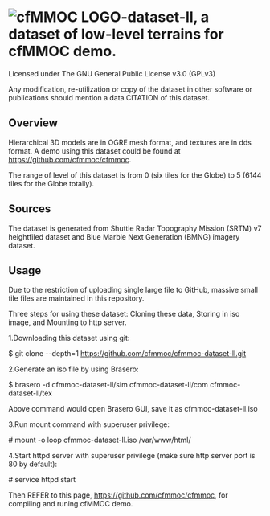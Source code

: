 # ![cfMMOC LOGO](https://github.com/cfmmoc/cfmmoc/blob/master/cfmmoc.png)-dataset-ll, a dataset of low-level terrains for cfMMOC demo.
Licensed under The GNU General Public License v3.0 (GPLv3)

Any modification, re-utilization or copy of the dataset in other software or publications should mention a data CITATION of this dataset.

## Overview

Hierarchical 3D models are in OGRE mesh format, and textures are in dds format. A demo using this dataset could be found at https://github.com/cfmmoc/cfmmoc.

The range of level of this dataset is from 0 (six tiles for the Globe) to 5 (6144 tiles for the Globe totally).

## Sources

The dataset is generated from Shuttle Radar Topography Mission (SRTM) v7 heightfiled dataset and Blue Marble Next Generation (BMNG) imagery dataset.

## Usage

Due to the restriction of uploading single large file to GitHub, massive small tile files are maintained in this repository.

Three steps for using these dataset: Cloning these data, Storing in iso image, and Mounting to http server.

1.Downloading this dataset using git:

$ git clone --depth=1 https://github.com/cfmmoc/cfmmoc-dataset-ll.git

2.Generate an iso file by using Brasero:

$ brasero -d cfmmoc-dataset-ll/sim cfmmoc-dataset-ll/com cfmmoc-dataset-ll/tex

Above command would open Brasero GUI, save it as cfmmoc-dataset-ll.iso

3.Run mount command with superuser privilege:

\# mount -o loop cfmmoc-dataset-ll.iso /var/www/html/

4.Start httpd server with superuser privilege (make sure http server port is 80 by default):

\# service httpd start

Then REFER to this page, https://github.com/cfmmoc/cfmmoc, for compiling and runing cfMMOC demo.

